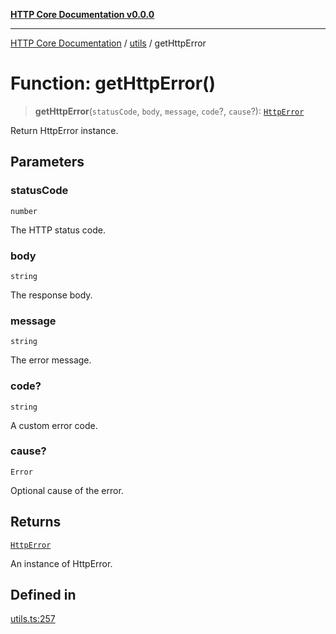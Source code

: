 [**HTTP Core Documentation v0.0.0**](../../README.md)

***

[HTTP Core Documentation](../../modules.md) / [utils](../README.md) / getHttpError

# Function: getHttpError()

> **getHttpError**(`statusCode`, `body`, `message`, `code`?, `cause`?): [`HttpError`](../../errors/HttpError/classes/HttpError.md)

Return HttpError instance.

## Parameters

### statusCode

`number`

The HTTP status code.

### body

`string`

The response body.

### message

`string`

The error message.

### code?

`string`

A custom error code.

### cause?

`Error`

Optional cause of the error.

## Returns

[`HttpError`](../../errors/HttpError/classes/HttpError.md)

An instance of HttpError.

## Defined in

[utils.ts:257](https://github.com/stonemjs/http-core/blob/24dd4b3f1e59fc19fb65fa5316121fe4b68e4f41/src/utils.ts#L257)
